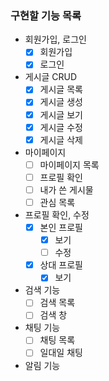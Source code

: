 ### 구현할 기능 목록

- 회원가입, 로그인
  - [x] 회원가입
  - [x] 로그인
- 게시글 CRUD
  - [x] 게시글 목록
  - [x] 게시글 생성
  - [x] 게시글 보기
  - [x] 게시글 수정
  - [x] 게시글 삭제
- 마이페이지
  - [ ] 마이페이지 목록
  - [ ] 프로필 확인
  - [ ] 내가 쓴 게시물
  - [ ] 관심 목록
- 프로필 확인, 수정
  - [x] 본인 프로필
    - [x] 보기
    - [ ] 수정
  - [x] 상대 프로필 
    - [x] 보기
- 검색 기능
  - [ ] 검색 목록
  - [ ] 검색 창
- 채팅 기능
  - [ ] 채팅 목록
  - [ ] 일대일 채팅
- 알림 기능